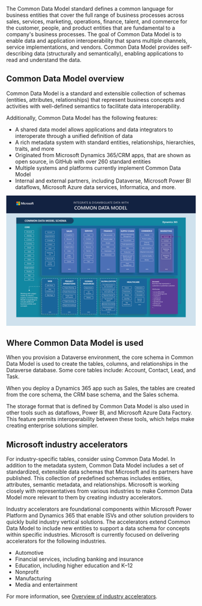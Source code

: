 The Common Data Model standard defines a common language for business entities that cover the full range of business processes across sales, services, marketing, operations, finance, talent, and commerce for the customer, people, and product entities that are fundamental to a company's business processes. The goal of Common Data Model is to enable data and application interoperability that spans multiple channels, service implementations, and vendors. Common Data Model provides self-describing data (structurally and semantically), enabling applications to read and understand the data.

## Common Data Model overview

Common Data Model is a standard and extensible collection of schemas (entities, attributes, relationships) that represent business concepts and activities with well-defined semantics to facilitate data interoperability.

Additionally, Common Data Model has the following features:

- A shared data model allows applications and data integrators to interoperate through a unified definition of data
- A rich metadata system with standard entities, relationships, hierarchies, traits, and more
- Originated from Microsoft Dynamics 365/CRM apps, that are shown as open source, in GitHub with over 260 standard entities
- Multiple systems and platforms currently implement Common Data Model
- Internal and external partners, including Dataverse, Microsoft Power BI dataflows, Microsoft Azure data services, Informatica, and more.

[![Diagram of the Common Data Model schema.](../media/2-common-data-model.png)](../media/2-common-data-model.png#lightbox)

## Where Common Data Model is used

When you provision a Dataverse environment, the core schema in Common Data Model is used to create the tables, columns, and relationships in the Dataverse database. Some core tables include: Account, Contact, Lead, and Task.

When you deploy a Dynamics 365 app such as Sales, the tables are created from the core schema, the CRM base schema, and the Sales schema.

The storage format that is defined by Common Data Model is also used in other tools such as dataflows, Power BI, and Microsoft Azure Data Factory. This feature permits interoperability between these tools, which helps make creating enterprise solutions simpler.

## Microsoft industry accelerators

For industry-specific tables, consider using Common Data Model. In addition to the metadata system, Common Data Model includes a set of standardized, extensible data schemas that Microsoft and its partners have published. This collection of predefined schemas includes entities, attributes, semantic metadata, and relationships. Microsoft is working closely with representatives from various industries to make Common Data Model more relevant to them by creating industry accelerators.

Industry accelerators are foundational components within Microsoft Power Platform and Dynamics 365 that enable ISVs and other solution providers to quickly build industry vertical solutions. The accelerators extend Common Data Model to include new entities to support a data schema for concepts within specific industries. Microsoft is currently focused on delivering accelerators for the following industries.

- Automotive
- Financial services, including banking and insurance
- Education, including higher education and K–12
- Nonprofit
- Manufacturing
- Media and entertainment

For more information, see [Overview of industry accelerators](https://docs.microsoft.com/dynamics365/industry/accelerators/overview).
